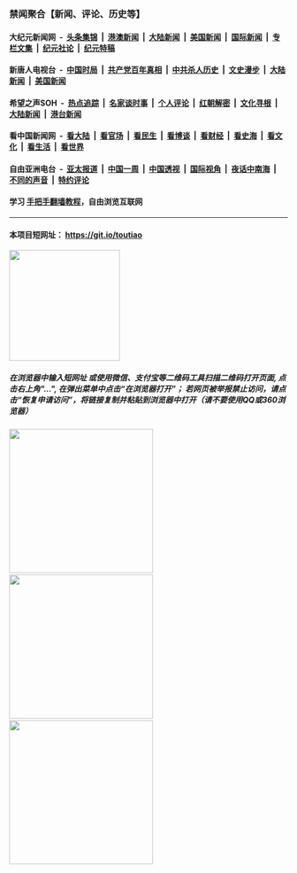 ### 禁闻聚合【新闻、评论、历史等】

#### 大纪元新闻网 &nbsp;-&nbsp; [头条集锦](indexes/E头条集锦.md?t=02150011) &nbsp;|&nbsp; [港澳新闻](indexes/E港澳新闻.md?t=02150011)  &nbsp;|&nbsp; [大陆新闻](indexes/E大陆新闻.md?t=02150011) &nbsp;|&nbsp; [美国新闻](indexes/E美国新闻.md?t=02150011) &nbsp;|&nbsp; [国际新闻](indexes/E国际新闻.md?t=02150011) &nbsp;|&nbsp; [专栏文集](indexes/E专栏文集.md?t=02150011) &nbsp;|&nbsp; [纪元社论](indexes/E纪元社论.md?t=02150011) &nbsp;|&nbsp; [纪元特稿](indexes/E纪元特稿.md?t=02150011) 

#### 新唐人电视台 &nbsp;-&nbsp; [中国时局](indexes/N中国时局.md?t=02150011) &nbsp;|&nbsp; [共产党百年真相](indexes/N共产党百年真相.md?t=02150011) &nbsp;|&nbsp; [中共杀人历史](indexes/N中共杀人历史.md?t=02150011) &nbsp;|&nbsp; [文史漫步](indexes/N文史漫步.md?t=02150011) &nbsp;|&nbsp; [大陆新闻](indexes/N大陆新闻.md?t=02150011) &nbsp;|&nbsp; [美国新闻](indexes/N美国新闻.md?t=02150011)

#### 希望之声SOH &nbsp;-&nbsp; [热点追踪](indexes/H热点追踪.md?t=02150011) &nbsp;|&nbsp; [名家谈时事](indexes/H名家谈时事.md?t=02150011) &nbsp;|&nbsp; [个人评论](indexes/H个人评论.md?t=02150011)  &nbsp;|&nbsp; [红朝解密](indexes/H红朝解密.md?t=02150011) &nbsp;|&nbsp; [文化寻根](indexes/H文化寻根.md?t=02150011) &nbsp;|&nbsp; [大陆新闻](indexes/H大陆新闻.md?t=02150011) &nbsp;|&nbsp; [港台新闻](indexes/H港台新闻.md?t=02150011)

#### 看中国新闻网 &nbsp;-&nbsp; [看大陆](indexes/S看大陆.md?t=02150011) &nbsp;|&nbsp; [看官场](indexes/S看官场.md?t=02150011) &nbsp;|&nbsp; [看民生](indexes/S看民生.md?t=02150011)  &nbsp;|&nbsp; [看博谈](indexes/S看博谈.md?t=02150011) &nbsp;|&nbsp; [看财经](indexes/S看财经.md?t=02150011) &nbsp;|&nbsp; [看史海](indexes/S看史海.md?t=02150011) &nbsp;|&nbsp; [看文化](indexes/S看文化.md?t=02150011) &nbsp;|&nbsp; [看生活](indexes/S看生活.md?t=02150011) &nbsp;|&nbsp; [看世界](indexes/S看世界.md?t=02150011)

#### 自由亚洲电台 &nbsp;-&nbsp; [亚太报道](indexes/R亚太报道.md?t=02150011) &nbsp;|&nbsp; [中国一周](indexes/R中国一周.md?t=02150011) &nbsp;|&nbsp; [中国透视](indexes/R中国透视.md?t=02150011)  &nbsp;|&nbsp; [国际视角](indexes/R国际视角.md?t=02150011) &nbsp;|&nbsp; [夜话中南海](indexes/R夜话中南海.md?t=02150011) &nbsp;|&nbsp; [不同的声音](indexes/R不同的声音.md?t=02150011) &nbsp;|&nbsp; [特约评论](indexes/R特约评论.md?t=02150011)

#### 学习 [手把手翻墙教程](https://github.com/gfw-breaker/guides/wiki)，自由浏览互联网

----

#### 本项目短网址： https://git.io/toutiao
<img src="https://raw.githubusercontent.com/gfw-breaker/banned-news/master/scripts/img/qr.png" width="200px"/>  

##### 在浏览器中输入短网址 或使用微信、支付宝等二维码工具扫描二维码打开页面, 点击右上角"...", 在弹出菜单中点击“在浏览器打开”； 若网页被举报禁止访问，请点击“恢复申请访问”，将链接复制并粘贴到浏览器中打开（请不要使用QQ或360浏览器）

<img src="https://raw.githubusercontent.com/gfw-breaker/banned-news/master/scripts/img/1.png" width="260px"/> &nbsp; <img src="https://raw.githubusercontent.com/gfw-breaker/banned-news/master/scripts/img/2.png" width="260px"/> &nbsp; <img src="https://raw.githubusercontent.com/gfw-breaker/banned-news/master/scripts/img/3.png" width="260px"/>
